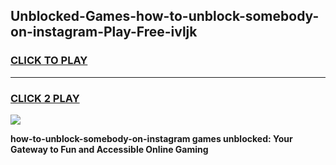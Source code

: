 
## Unblocked-Games-how-to-unblock-somebody-on-instagram-Play-Free-ivljk
<h3>
<a href="https://premium76.site?title=how-to-unblock-somebody-on-instagram&ref=21A">CLICK TO PLAY</a></h3>
<hr>

<h3>
<a href="https://premium76.site?title=how-to-unblock-somebody-on-instagram&ref=21A">CLICK 2 PLAY</a>
  
</h3>

<a href="https://premium76.site?title=how-to-unblock-somebody-on-instagram&ref=21A"><img src="https://clearcache.store/games.png"></a>


**how-to-unblock-somebody-on-instagram games unblocked: Your Gateway to Fun and Accessible Online Gaming**
